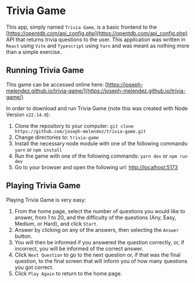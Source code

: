 # Trivia Game
This app, simply named `Trivia Game`, is a basic frontend to the [https://opentdb.com/api_config.php](https://opentdb.com/api_config.php) API that returns trivia questions to the user.  This application was written in `React` using `Vite` and `Typescript` using `Yarn` and was meant as nothing more than a simple exercise.

## Running Trivia Game
This game can be accessed online here: [https://joseph-melendez.github.io/trivia-game/](https://joseph-melendez.github.io/trivia-game/)

In order to download and run  Trivia Game (note this was created with Node Version `v22.14.0`):

1. Clone the repository to your computer: `git clone https://github.com/joseph-melendez/trivia-game.git`
2. Change directories to: `trivia-game`
3. Install the necessary node module with one of the following commands: `yarn` or `npm install`
4. Run the game with one of the following commands: `yarn dev` or `npm run dev`
5. Go to your browser and open the following url: [http://localhost:5173](http://localhost:5173)

## Playing Trivia Game
Playing Trivia Game is very easy:

1. From the home page, select the number of questions you would like to answer, from 1 to 20, and the difficulty of the questions (Any, Easy, Medium, or Hard), and click `Start`.
2. Answer by clicking on any of the answers, then selecting the `Answer` button.
3. You will then be informed if you answered the question correctly, or, if incorrect, you will be informed of the correct answer.
4. Click `Next Question` to go to the next question or, if that was the final question, to the final screen that will inform you of how many questions you got correct.
5. Click `Play Again` to return to the home page.
